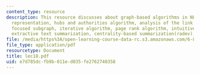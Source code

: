 ```yaml
---
content_type: resource
description: This resource discusses about graph-based algorithms in NLP, graph-based
  representation, hubs and authorities algorithm, analysis of the link structure,
  focused subgraph, iterative algorithm, page rank algorithm, intuitive justification,
  extractive text summarization, centrality-based summarization(radev), min-cut, etc.
file: /media/https%3A/open-learning-course-data-rc.s3.amazonaws.com/6-864-advanced-natural-language-processing-fall-2005/e7d785dcfb9b011ed035fe2762740358_lec18.pdf
file_type: application/pdf
resourcetype: Document
title: lec18.pdf
uid: e7d785dc-fb9b-011e-d035-fe2762740358
---
```

